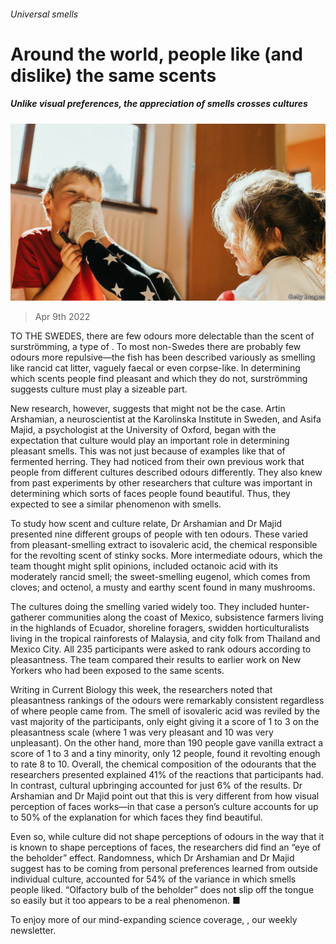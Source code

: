 ###### Universal smells

# Around the world, people like (and dislike) the same scents 

##### Unlike visual preferences, the appreciation of smells crosses cultures 

![image](images/20220409_stp502.jpg) 

> Apr 9th 2022 

TO THE SWEDES, there are few odours more delectable than the scent of surströmming, a type of . To most non-Swedes there are probably few odours more repulsive—the fish has been described variously as smelling like rancid cat litter, vaguely faecal or even corpse-like. In determining which scents people find pleasant and which they do not, surströmming suggests culture must play a sizeable part.

New research, however, suggests that might not be the case. Artin Arshamian, a neuroscientist at the Karolinska Institute in Sweden, and Asifa Majid, a psychologist at the University of Oxford, began with the expectation that culture would play an important role in determining pleasant smells. This was not just because of examples like that of fermented herring. They had noticed from their own previous work that people from different cultures described odours differently. They also knew from past experiments by other researchers that culture was important in determining which sorts of faces people found beautiful. Thus, they expected to see a similar phenomenon with smells.


To study how scent and culture relate, Dr Arshamian and Dr Majid presented nine different groups of people with ten odours. These varied from pleasant-smelling  extract to isovaleric acid, the chemical responsible for the revolting scent of stinky socks. More intermediate odours, which the team thought might split opinions, included octanoic acid with its moderately rancid smell; the sweet-smelling eugenol, which comes from cloves; and octenol, a musty and earthy scent found in many mushrooms.

The cultures doing the smelling varied widely too. They included hunter-gatherer communities along the coast of Mexico, subsistence farmers living in the highlands of Ecuador, shoreline foragers, swidden horticulturalists living in the tropical rainforests of Malaysia, and city folk from Thailand and Mexico City. All 235 participants were asked to rank odours according to pleasantness. The team compared their results to earlier work on New Yorkers who had been exposed to the same scents.

Writing in Current Biology this week, the researchers noted that pleasantness rankings of the odours were remarkably consistent regardless of where people came from. The smell of isovaleric acid was reviled by the vast majority of the participants, only eight giving it a score of 1 to 3 on the pleasantness scale (where 1 was very pleasant and 10 was very unpleasant). On the other hand, more than 190 people gave vanilla extract a score of 1 to 3 and a tiny minority, only 12 people, found it revolting enough to rate 8 to 10. Overall, the chemical composition of the odourants that the researchers presented explained 41% of the reactions that participants had. In contrast, cultural upbringing accounted for just 6% of the results. Dr Arshamian and Dr Majid point out that this is very different from how visual perception of faces works—in that case a person’s culture accounts for up to 50% of the explanation for which faces they find beautiful.

Even so, while culture did not shape perceptions of odours in the way that it is known to shape perceptions of faces, the researchers did find an “eye of the beholder” effect. Randomness, which Dr Arshamian and Dr Majid suggest has to be coming from personal preferences learned from outside individual culture, accounted for 54% of the variance in which smells people liked. “Olfactory bulb of the beholder” does not slip off the tongue so easily but it too appears to be a real phenomenon. ■

To enjoy more of our mind-expanding science coverage, , our weekly newsletter.

